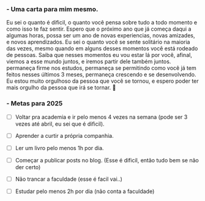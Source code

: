 ### - Uma carta para mim mesmo.
Eu sei o quanto é dificil, o quanto você pensa sobre tudo a todo momento e como isso te faz sentir. Espero que o próximo ano que já começa daqui a algumas horas, possa ser um ano de novas experiencias, novas amizades, e novos aprendizados. Eu sei o quanto você se sente solitário na maioria das vezes, mesmo quando em alguns desses momentos você está rodeado de pessoas. Saiba que nesses momentos eu vou estar lá por você, afinal, viemos a esse mundo juntos, e iremos partir dele também juntos. permaneça firme nos estudos, permaneça se permitindo como você já tem feitos nesses últimos 3 meses, permaneça crescendo e se desenvolvendo. Eu estou muito orgulhoso da pessoa que você se tornou, e espero poder ter mais orgulho da pessoa que irá se tornar. 💖


### - Metas para 2025
- [ ] Voltar pra academia e ir pelo menos 4 vezes na semana (pode ser 3 vezes até abril, eu sei que é dificil).

- [ ] Aprender a curtir a própria companhia.

- [ ] Ler um livro pelo menos 1h por dia.

- [ ] Começar a publicar posts no blog. (Esse é dificil, então tudo bem se não der certo)

- [ ] Não trancar a faculdade (esse é facil vai..)

- [ ] Estudar pelo menos 2h por dia (não conta a faculdade)  
